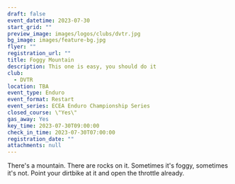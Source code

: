 ```yaml
---
draft: false
event_datetime: 2023-07-30
start_grid: ""
preview_image: images/logos/clubs/dvtr.jpg
bg_image: images/feature-bg.jpg
flyer: ""
registration_url: ""
title: Foggy Mountain
description: This one is easy, you should do it
club:
  - DVTR
location: TBA
event_type: Enduro
event_format: Restart
event_series: ECEA Enduro Championship Series
closed_course: \"Yes\"
gas_away: Yes
key_time: 2023-07-30T09:00:00
check_in_time: 2023-07-30T07:00:00
registration_date: ""
attachments: null
---
```


There's a mountain. There are rocks on it. Sometimes it's foggy, sometimes it's not. Point your dirtbike at it and open the throttle already.